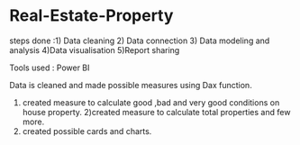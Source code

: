 # Real-Estate-Property

steps done :1) Data cleaning
2) Data connection
3) Data modeling and
analysis
4)Data visualisation
5)Report sharing

Tools used : Power BI

Data is cleaned and made possible measures using Dax function.
1) created measure to calculate good ,bad and very good conditions on house property.
2)created measure to calculate total properties and few more.
3) created possible cards and charts.
